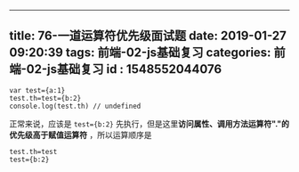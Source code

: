 
---
title: 76-一道运算符优先级面试题
date: 2019-01-27 09:20:39
tags: 前端-02-js基础复习
categories: 前端-02-js基础复习
id : 1548552044076
---
```
var test={a:1}
test.th=test={b:2}
console.log(test.th) // undefined
```

正常来说，应该是 `test={b:2}` 先执行，但是这里**访问属性、调用方法运算符"."的优先级高于赋值运算符**
，所以运算顺序是

```
test.th=test
test={b:2}
```